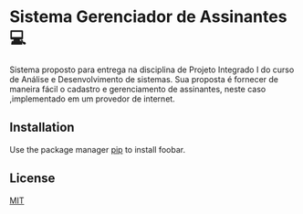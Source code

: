 # Sistema Gerenciador de Assinantes 💻

Sistema proposto para entrega na disciplina de Projeto Integrado I do curso de Análise e Desenvolvimento de sistemas.
Sua proposta é fornecer de maneira fácil o cadastro e gerenciamento de assinantes, neste caso ,implementado em um provedor de internet.

## Installation

Use the package manager [pip](https://pip.pypa.io/en/stable/) to install foobar.


## License
[MIT](https://choosealicense.com/licenses/mit/)
